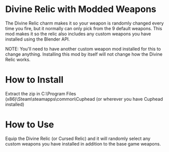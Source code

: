 # Divine Relic with Modded Weapons

The Divine Relic charm makes it so your weapon is randomly changed every time you fire, but it normally can only pick from the 9 default weapons. This mod makes it so the relic also includes any custom weapons you have installed using the Blender API.

NOTE: You'll need to have another custom weapon mod installed for this to change anything. Installing this mod by itself will not change how the Divine Relic works.

How to Install
===

Extract the zip in C:\Program Files (x86)\Steam\steamapps\common\Cuphead (or wherever you have Cuphead installed)

How to Use
===

Equip the Divine Relic (or Cursed Relic) and it will randomly select any custom weapons you have installed in addition to the base game weapons.
